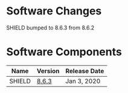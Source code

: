 # Software Changes

SHIELD bumped to 8.6.3 from 8.6.2

# Software Components

| Name | Version | Release Date |
| --- | --- | --- |
| SHIELD | [8.6.3][v8.6.3] | Jan 3, 2020 |

[v8.6.3]: https://github.com/starkandwayne/shield/releases/tag/v8.6.3
